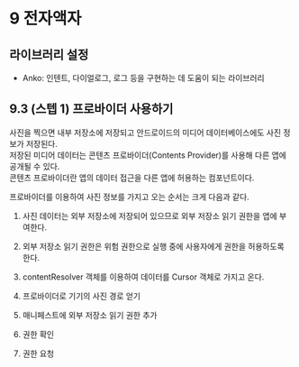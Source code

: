 # 9 전자액자
## 라이브러리 설정
* Anko: 인텐트, 다이얼로그, 로그 등을 구현하는 데 도움이 되는 라이브러리

## 9.3 (스텝 1) 프로바이더 사용하기
사진을 찍으면 내부 저장소에 저장되고 안드로이드의 미디어 데이터베이스에도 사진 정보가 저장된다.  
저장된 미디어 데이터는 콘텐츠 프로바이더(Contents Provider)를 사용해 다른 앱에 공개될 수 있다.  
콘텐츠 프로바이더란 앱의 데이터 접근을 다른 앱에 허용하는 컴포넌트이다.  
  
프로바이더를 이용하여 사진 정보를 가지고 오는 순서는 크게 다음과 같다.
1. 사진 데이터는 외부 저장소에 저장되어 있으므로 외부 저장소 읽기 권한을 앱에 부여한다.
2. 외부 저장소 읽기 권한은 위험 권한으로 실행 중에 사용자에게 권한을 허용하도록 한다.
3. contentResolver 객체를 이용하여 데이터를 Cursor 객체로 가지고 온다.

1. 프로바이더로 기기의 사진 경로 얻기
2. 매니페스트에 외부 저장소 읽기 권한 추가
3. 권한 확인
4. 권한 요청
